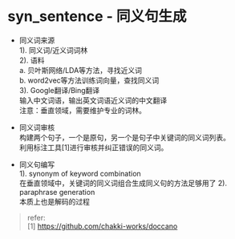 # syn_sentence - 同义句生成

+ 同义词来源  
1). 同义词/近义词词林  
2). 语料  
a. 贝叶斯网络/LDA等方法，寻找近义词  
b. word2vec等方法训练词向量，查找同义词  
3). Google翻译/Bing翻译  
输入中文词语，输出英文词语近义词的中文翻译  
注意：垂直领域，需要维护专业的词林。

+ 同义词审核  
构建两个句子，一个是原句，另一个是句子中关键词的同义词列表。  
利用标注工具[1]进行审核并纠正错误的同义词。

+ 同义句编写  
1). synonym of keyword combination  
在垂直领域中，关键词的同义词组合生成同义句的方法足够用了
2). paraphrase generation  
本质上也是解码的过程  


> refer:  
> [1] https://github.com/chakki-works/doccano

